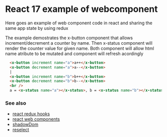 # React 17 example of webcomponent

Here goes an example of web component code in react and sharing the same app state by using redux

The example demostrates the x-button component that allows increment/decrement a counter by name. Then x-status component will render the counter value for given name. Both component will allow html name atribute to be mutated and component will refresh acordingly

```html
  <x-button increment name="a">a++</x-button>
  <x-button decrement name="a">a--</x-button>
  |
  <x-button increment name="b">b++</x-button>
  <x-button decrement name="b">b--</x-button>
  <br />
  a = <x-status name="a"></x-status>, b = <x-status name="b"></x-status>
```

### See also 

* [react redux hooks](https://react-redux.js.org/api/hooks)
* [react web components](https://reactjs.org/docs/web-components.html)
* [shadowDom](https://developer.mozilla.org/en-US/docs/Web/Web_Components/Using_shadow_DOM)
* [reselect](https://github.com/reduxjs/reselect)